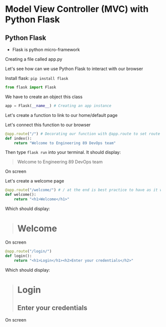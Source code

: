 # Model View Controller (MVC) with Python Flask
## Python Flask
- Flask is python micro-framework

Creating a file called app.py

Let's see how can we use Python Flask to interact with our browser

Install flask: `pip install flask`
```python
from flask import Flask
```
We have to create an object this class
```python
app = Flask(__name__) # Creating an app instance
```
Let's create a function to link to our home/default page

Let's connect this function to our browser
```python
@app.route("/") # Decorating our function with @app.route to set route in our browser
def index():
    return "Welcome to Engineering 89 DevOps team"
```
Then type `flask run` into your terminal. It should display:
> Welcome to Engineering 89 DevOps team

On screen

Let's create a welcome page
```python
@app.route("/welcome/") # / at the end is best practice to have as it would load the page in both cases
def welcome():
    return "<h1>Welcome</h1>"
```
Which should display:
> <h1>Welcome</h1>

On screen
```python
@app.route("/login/")
def login():
    return "<h1>Login</h1><h2>Enter your credentials</h2>"
```
Which should display:
> <h1>Login</h1>
> <h2>Enter your credentials</h2>

On screen